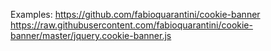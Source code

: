 Examples: 
https://github.com/fabioquarantini/cookie-banner
https://raw.githubusercontent.com/fabioquarantini/cookie-banner/master/jquery.cookie-banner.js



